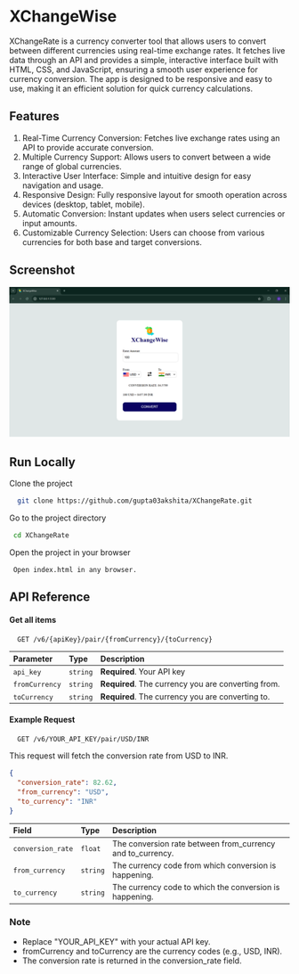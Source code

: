 
#   XChangeWise

XChangeRate is a currency converter tool that allows users to convert between different currencies using real-time exchange rates. It fetches live data through an API and provides a simple, interactive interface built with HTML, CSS, and JavaScript, ensuring a smooth user experience for currency conversion. The app is designed to be responsive and easy to use, making it an efficient solution for quick currency calculations.
## Features

1. Real-Time Currency Conversion: Fetches live exchange rates using an API to provide accurate conversion.
2. Multiple Currency Support: Allows users to convert between a wide range of global currencies.
3. Interactive User Interface: Simple and intuitive design for easy navigation and usage.
4. Responsive Design: Fully responsive layout for smooth operation across devices (desktop, tablet, mobile).
5. Automatic Conversion: Instant updates when users select currencies or input amounts.
6. Customizable Currency Selection: Users can choose from various currencies for both base and target conversions.

## Screenshot

![XChangeWise](./images/XChangeRate.png)



## Run Locally

Clone the project

```bash
  git clone https://github.com/gupta03akshita/XChangeRate.git
```

Go to the project directory

```bash
 cd XChangeRate
```

Open the project in your browser

```
 Open index.html in any browser.
```

## API Reference

#### Get all items

```http
  GET /v6/{apiKey}/pair/{fromCurrency}/{toCurrency}

```

| Parameter | Type     | Description                |
| :-------- | :------- | :------------------------- |
| `api_key` | `string` | **Required**. Your API key |
| `fromCurrency` | `string` | **Required**. The currency you are converting from. |
| `toCurrency` | `string` | **Required**. The currency you are converting to. |


#### Example Request

```http
  GET /v6/YOUR_API_KEY/pair/USD/INR
```
This request will fetch the conversion rate from USD to INR.

```json
{
  "conversion_rate": 82.62,
  "from_currency": "USD",
  "to_currency": "INR"
}
```
| Field | Type     | Description                       |
| :-------- | :------- | :-------------------------------- |
| `conversion_rate`      | `float` | The conversion rate between from_currency and to_currency. |
| `from_currency`      | `string` | The currency code from which conversion is happening. |
| `to_currency`      | `string` | The currency code to which the conversion is happening. |

### Note
- Replace "YOUR_API_KEY" with your actual API key.
- fromCurrency and toCurrency are the currency codes (e.g., USD, INR).
- The conversion rate is returned in the conversion_rate field.

